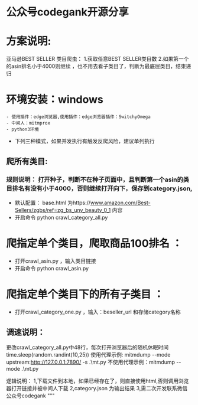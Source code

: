 # 公众号codegank开源分享

# 方案说明:
亚马逊BEST SELLER 类目爬虫：
1.获取任意BEST SELLER类目数
2.如果第一个的asin排名小于4000则继续 ，也不用去看子类目了，判断为最底层类目，结束递归

# 环境安装：windows
    - 使用插件：edge浏览器,使用插件：edge浏览器插件：SwitchyOmega
    - 中间人：mitmprox 
    - python3环境


- 下列三种模式，如果并发执行有触发反爬风险，建议单列执行

##  爬所有类目:
### 规则说明： 打开种子，判断不在种子页面中，且判断第一个asin的类目排名有没有小于4000，否则继续打开向下，保存到category.json,
- 默认配置： base.html 为https://www.amazon.com/Best-Sellers/zgbs/ref=zg_bs_unv_beauty_0_1 内容
- 开启命令 python crawl_category_all.py   

# 爬指定单个类目，爬取商品100排名 ：
- 打开crawl_asin.py ，输入类目链接
- 开启命令 python crawl_asin.py 

# 爬指定单个类目下的所有子类目 ：
- 打开crawl_category_one.py ，输入：beseller_url 和存储category名称

## 调速说明：
  更改crawl_category_all.py中48行，每次打开浏览器后的随机休眠时间
              time.sleep(random.randint(10,25))
  使用代理示例: mitmdump  --mode upstream:http://127.0.0.1:7890/ -s  .\mt.py
  不使用代理示例：mitmdump --mode .\mt.py

逻辑说明：
1,下载文件到本地，如果已经存在了，则直接使用html,否则调用浏览器打开链接并被中间人下载
2,category.json 为输出结果
3,需二次开发联系微信公众号codegank
"""
